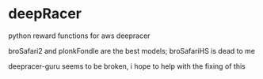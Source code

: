# deepRacer
python reward functions for aws deepracer

broSafari2 and plonkFondle are the best models; broSafariHS is dead to me

deepracer-guru seems to be broken, i hope to help with the fixing of this